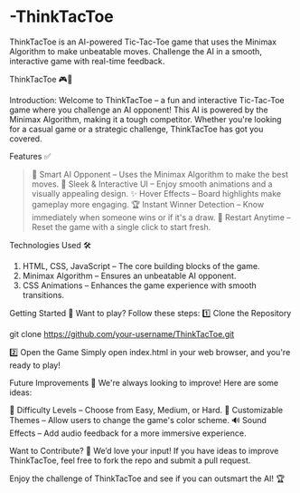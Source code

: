 # -ThinkTacToe
ThinkTacToe is an AI-powered Tic-Tac-Toe game that uses the Minimax Algorithm to make unbeatable moves. Challenge the AI in a smooth, interactive game with real-time feedback.


ThinkTacToe 🎮🤖

Introduction:
Welcome to ThinkTacToe – a fun and interactive Tic-Tac-Toe game where you challenge an AI opponent! This AI is powered by the Minimax Algorithm, making it a tough competitor. Whether you're looking for a casual game or a strategic challenge, ThinkTacToe has got you covered.

Features ✅
> 🤖 Smart AI Opponent – Uses the Minimax Algorithm to make the best moves.
> 🎨 Sleek & Interactive UI – Enjoy smooth animations and a visually appealing design.
> ✨ Hover Effects – Board highlights make gameplay more engaging.
> 🏆 Instant Winner Detection – Know immediately when someone wins or if it's a draw.
> 🔄 Restart Anytime – Reset the game with a single click to start fresh.

Technologies Used 🛠
1. HTML, CSS, JavaScript – The core building blocks of the game.
2. Minimax Algorithm – Ensures an unbeatable AI opponent.
3. CSS Animations – Enhances the game experience with smooth transitions.

Getting Started 🚀
Want to play? Follow these steps:
1️⃣ Clone the Repository

   git clone https://github.com/your-username/ThinkTacToe.git

2️⃣ Open the Game
Simply open index.html in your web browser, and you're ready to play!

Future Improvements 🔮
We're always looking to improve! Here are some ideas:

🧠 Difficulty Levels – Choose from Easy, Medium, or Hard.
🎨 Customizable Themes – Allow users to change the game's color scheme.
🔊 Sound Effects – Add audio feedback for a more immersive experience.

Want to Contribute? 🤝
We’d love your input! If you have ideas to improve ThinkTacToe, feel free to fork the repo and submit a pull request.

Enjoy the challenge of ThinkTacToe and see if you can outsmart the AI! 🏆
